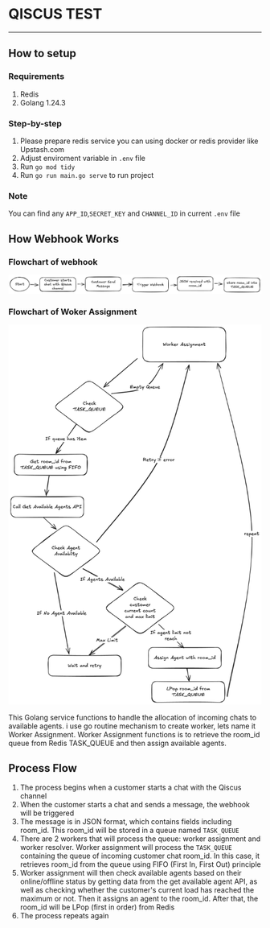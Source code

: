 # QISCUS TEST

---

## How to setup

### Requirements

1. Redis
2. Golang 1.24.3

### Step-by-step

1. Please prepare redis service you can using docker or redis provider like Upstash.com
2. Adjust enviroment variable in `.env` file
3. Run `go mod tidy`
4. Run `go run main.go serve` to run project

### Note

You can find any `APP_ID`,`SECRET_KEY` and `CHANNEL_ID` in current `.env` file

## How Webhook Works

### Flowchart of webhook

![alt text](webhook_flow.png)

### Flowchart of Woker Assignment

![alt text](worker_assignment.png)

This Golang service functions to handle the allocation of incoming chats to available agents. i use go routine mechanism to create worker, lets name it Worker Assignment. Worker Assignment functions is to retrieve the room_id queue from Redis TASK_QUEUE and then assign available agents.

## Process Flow

1. The process begins when a customer starts a chat with the Qiscus channel
2. When the customer starts a chat and sends a message, the webhook will be triggered
3. The message is in JSON format, which contains fields including room_id. This room_id will be stored in a queue named `TASK_QUEUE`
4. There are 2 workers that will process the queue: worker assignment and worker resolver. Worker assignment will process the `TASK_QUEUE` containing the queue of incoming customer chat room_id. In this case, it retrieves room_id from the queue using FIFO (First In, First Out) principle
5. Worker assignment will then check available agents based on their online/offline status by getting data from the get available agent API, as well as checking whether the customer's current load has reached the maximum or not. Then it assigns an agent to the room_id. After that, the room_id will be LPop (first in order) from Redis
6. The process repeats again
